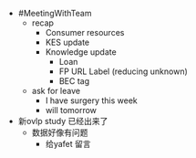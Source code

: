 - #MeetingWithTeam
	- recap
		- Consumer resources
		- KES update
		- Knowledge update
			- Loan
			- FP URL Label (reducing unknown)
			- BEC tag
	- ask for leave
		- I have surgery this week
		- will tomorrow
- 新ovlp study 已经出来了
	- 数据好像有问题
		- 给yafet 留言
